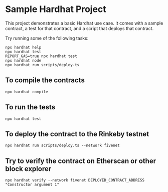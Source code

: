 # Sample Hardhat Project

This project demonstrates a basic Hardhat use case. It comes with a sample contract, a test for that contract, and a script that deploys that contract.

Try running some of the following tasks:

```shell
npx hardhat help
npx hardhat test
REPORT_GAS=true npx hardhat test
npx hardhat node
npx hardhat run scripts/deploy.ts
```

## To compile the contracts

```shell
npx hardhat compile
```

## To run the tests

```shell
npx hardhat test
```

## To deploy the contract to the Rinkeby testnet

```shell
npx hardhat run scripts/deploy.ts --network fivenet
```

## Try to verify the contract on Etherscan or other block explorer

```shell
npx hardhat verify --network fivenet DEPLOYED_CONTRACT_ADDRESS "Constructor argument 1"
```
